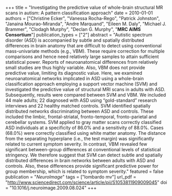 +++
title = "Investigating the predictive value of whole-brain structural MR scans in autism: A pattern classification approach"
date = 2010-01-01
authors = ["Christine Ecker", "Vanessa Rocha-Rego", "Patrick Johnston", "Janaina Mourao-Miranda", "Andre Marquand", "Eileen M. Daly", "Michael J. Brammer", "Clodagh Murphy", "Declan G. Murphy", "**MRC AIMS Consortium**"]
publication_types = ["2"]
abstract = "Autistic spectrum disorder (ASD) is accompanied by subtle and spatially distributed differences in brain anatomy that are difficult to detect using conventional mass-univariate methods (e.g., VBM). These require correction for multiple comparisons and hence need relatively large samples to attain sufficient statistical power. Reports of neuroanatomical differences from relatively small studies are thus highly variable. Also, VBM does not provide predictive value, limiting its diagnostic value. Here, we examined neuroanatomical networks implicated in ASD using a whole-brain classification approach employing a support vector machine (SVM) and investigated the predictive value of structural MRI scans in adults with ASD. Subsequently, results were compared between SVM and VBM. We included 44 male adults; 22 diagnosed with ASD using “gold-standard” research interviews and 22 healthy matched controls. SVM identified spatially distributed networks discriminating between ASD and controls. These included the limbic, frontal-striatal, fronto-temporal, fronto-parietal and cerebellar systems. SVM applied to gray matter scans correctly classified ASD individuals at a specificity of 86.0% and a sensitivity of 88.0%. Cases (68.0%) were correctly classified using white matter anatomy. The distance from the separating hyperplane (i.e., the test margin) was significantly related to current symptom severity. In contrast, VBM revealed few significant between-group differences at conventional levels of statistical stringency. We therefore suggest that SVM can detect subtle and spatially distributed differences in brain networks between adults with ASD and controls. Also, these differences provide significant predictive power for group membership, which is related to symptom severity."
featured = false
publication = "*NeuroImage*"
tags = ["lombardo mv"]
url_pdf = "http://www.sciencedirect.com/science/article/pii/S1053811909009045"
doi = "10.1016/j.neuroimage.2009.08.024"
+++


